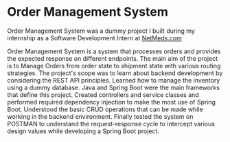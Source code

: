 # Order Management System

Order Management System was a dummy project I built during my internship as a Software Development Intern at [NetMeds.com](https://www.netmeds.com/)

Order Management System is a system that processes orders and provides the expected response on different endpoints. 
The main aim of the project is to Manage Orders from order state to shipment state with various routing strategies.
The project's scope was to learn about backend development by considering the REST API principles. 
Learned how to manage the inventory using a dummy database. Java and Spring Boot were the main frameworks that define this project. 
Created controllers and service classes and performed required dependency injection to make the most use of Spring Boot. 
Understood the basic CRUD operations that can be made while working in the backend environment. 
Finally tested the system on POSTMAN to understand the request-response cycle to intercept various design values while developing a Spring Boot project.

